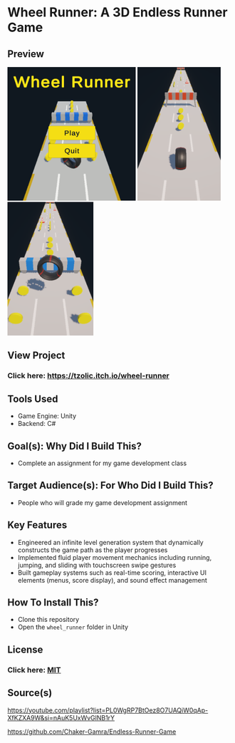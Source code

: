 # Wheel Runner: A 3D Endless Runner Game

## Preview

<img src="readme/1.png" style="height: 300px; width: auto; object-fit: contain;" />
<img src="readme/2.png" style="height: 300px; width: auto; object-fit: contain;" />
<img src="readme/3.png" style="height: 300px; width: auto; object-fit: contain;" />

## View Project

### Click here: https://tzolic.itch.io/wheel-runner

## Tools Used

- Game Engine: Unity
- Backend: C#

## Goal(s): Why Did I Build This?

- Complete an assignment for my game development class

## Target Audience(s): For Who Did I Build This?

- People who will grade my game development assignment

## Key Features

- Engineered an infinite level generation system that dynamically constructs the game path as the player progresses
- Implemented fluid player movement mechanics including running, jumping, and sliding with touchscreen swipe gestures
- Built gameplay systems such as real-time scoring, interactive UI elements (menus, score display), and sound effect management

## How To Install This?

- Clone this repository
- Open the `wheel_runner` folder in Unity

## License

### Click here: [MIT](LICENSE)

## Source(s)

https://youtube.com/playlist?list=PL0WgRP7BtOez8O7UAQiW0qAp-XfKZXA9W&si=nAuK5UxWvGlNB1rY

https://github.com/Chaker-Gamra/Endless-Runner-Game